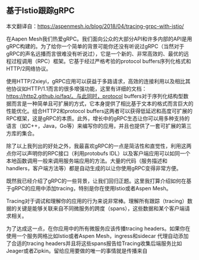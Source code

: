 基于Istio跟踪gRPC
--------------------------------------------

本文翻译自：https://aspenmesh.io/blog/2018/04/tracing-grpc-with-istio/

在Aapen Mesh我们热爱gRPC。我们面向公众的大部分API和许多内部的API是用gRPC构建的。为了给你一个简单的背景可能你还没有听说过gRPC（当然对于gRPC的声名远播而言很难没有听说过），它是一个新的、非常高效的、最优的远程过程调用（RPC）框架。它基于经过严格考验的protocol buffers序列化格式和HTTP/2网络协议。

使用HTTP/2xieyi，gRPC应用可以获益于多路请求，高效的连接利用以及相比其他协议如HTTP/1.1而言的很多增强功能，这里有详细的文档：https://http2.github.io/faq/。与此同时，protocol buffers对于序列化结构型数据而言是一种简单且可扩展的方式，它本身提供了相比基于文本的格式而言巨大的性能优化。组合HTTP2和protocol buffers这两者可以获得低延迟和高度可扩展的RPC框架，这是gRPC的本质。此外，增长中的gRPC生态让你可以用多种支持的语言（如C++，Java，Go等）来编写你的应用，并且也提供了一套可扩展的第三方库的集合。

除了以上我列出的好处之外，我最喜欢gRPC的一点是简洁性和直觉性，利用这两点你可以声明你的RPC接口（利用protobufs IDL）以及客户端应用可以如同一个本地函数调用一般来调用服务端应用的方法。大量的代码（服务描述和handlers，客户端方法等）都是自动生成的以让你使用gRPC变得非常方便。

既然我已经介绍了gRPC的一些背景，让我们回归正题。这里我打算介绍如何在基于gRPC的应用中添加tracing，特别是你在使用Istio或者Aspen Mesh。

Tracing对于调试和理解你的应用的行为来说非常棒。理解所有跟踪（tracing）数据的关键是能够关联来自不同微服务的跨度（spans），这些数据和某个客户端请求相关。

为了达成这一点，在你应用中的所有微服务应该传播tracing headers。如果你在使用一个服务网格比如Istio或者Aspen Mesh，ingress和sidecar 代理自动添加了合适的tracing headers并且将这些spans报告给Tracing收集后端服务比如Jeager或者Zipkin。留给应用要做的唯一的事情就是传播来自
